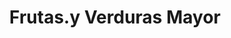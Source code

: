 ---
title: "Frutas.y Verduras Mayor"
url: /castellon-de-la-plana-castello-de-la-plana/frutas-y-verduras-mayor/
shop: frutería
---